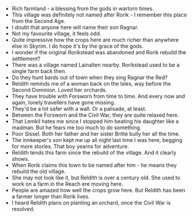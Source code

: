 - Rich farmland - a blessing from the gods in wartorn times.
- This village was definitely not named after Rorik - I remember this place from the Second Age.
- I doubt that anyone here will name their son Ragnar.
- Not my favourite village, it feels odd.
- Quite impressive how the crops here are much richer than anywhere else in Skyrim. I do hope it's by the grace of the gods.
- I wonder if the original Rorikstead was abandoned and Rorik rebuild the settlement?
- There was a village named Lainalten nearby. Rorikstead used to be a single farm back then.
- Do they hunt bards out of town when they sing Ragnar the Red?
- Reldith reminds me of a woman back on the Isles, way before the Second Dominion. Loved her orchards.
- They have trouble with Forsworn from time to time. And every now and again, lonely travellers have gone missing.
- They'd be a lot safer with a wall. Or a palisade, at least.
- Between the Forsworn and the Civil War, they are quite relaxed here.
- That Lemkil hates me since I stopped him beating his daughter like a madman. But he fears me too much to do something.
- Poor Sissel. Both her father and her sister Britte bully her all the time.
- The innkeeper's son kept me up all night last time I was here, begging for more stories. That boy yearns for adventure.
- Reldith tends this farm since the rebuild of the village. And it clearly shows.
- When Rorik claims this town to be named after him - he means they rebuild the old village.
- She may not look like it, but Reldith is over a century old. She used to work on a farm in the Reach ere moving here.
- People are amazed how well the crops grow here. But Reldith has been a farmer longer than Rorik lives.
- I heard Reldith plans on planting an orchard, once the Civil War is resolved.
